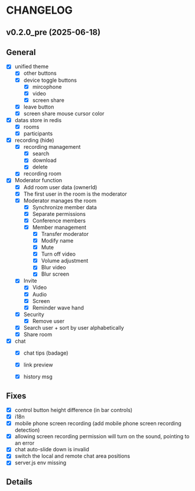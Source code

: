 # CHANGELOG

## v0.2.0_pre (2025-06-18)

## General

- [x] unified theme
  - [x] other buttons
  - [x] device toggle buttons
    - [x] mircophone
    - [x] video
    - [x] screen share
  - [x] leave button
  - [x] screen share mouse cursor color
- [x] datas store in redis
  - [x] rooms
  - [x] participants
- [x] recording (hide)
  - [x] recording management
    - [x] search
    - [x] download
    - [x] delete
  - [x] recording room
- [x] Moderator function
  - [x] Add room user data (ownerId)
  - [x] The first user in the room is the moderator
  - [x] Moderator manages the room
    - [x] Synchronize member data
    - [x] Separate permissions
    - [x] Conference members
    - [x] Member management
      - [x] Transfer moderator
      - [x] Modify name
      - [x] Mute
      - [x] Turn off video
      - [x] Volume adjustment
      - [x] Blur video
      - [x] Blur screen
  - [x] Invite
    - [x] Video
    - [x] Audio
    - [x] Screen
    - [x] Reminder wave hand
  - [x] Security
    - [x] Remove user
  - [x] Search user + sort by user alphabetically
  - [x] Share room
- [x] chat
  - [x] chat tips (badage)
  - [x] link preview
  - [x] history msg


## Fixes

- [x] control button height difference (in bar controls)
- [x] i18n
- [x] mobile phone screen recording (add mobile phone screen recording detection)
- [x] allowing screen recording permission will turn on the sound, pointing to an error
- [x] chat auto-slide down is invalid
- [x] switch the local and remote chat area positions
- [x] server.js env missing

## Details